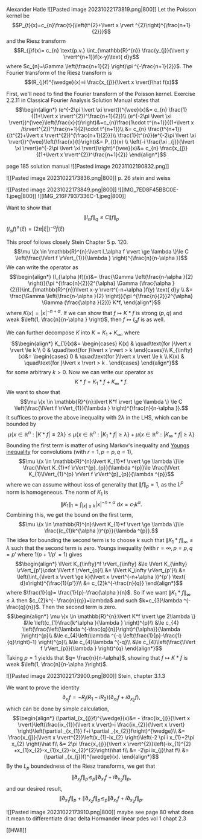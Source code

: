 Alexander Hatle
![[Pasted image 20231022173819.png|800]]
Let the Poisson kernel be
$$P_{t}(x)=c_{n}\frac{t}{\left(t^{2}+\lvert x \rvert ^{2}\right)^{\frac{n+1}{2}}}$$
and the Riesz transform
$$R_{j}f(x)= c_{n} \text{p.v.} \int_{\mathbb{R}^{n}} \frac{y_{j}}{\lvert y \rvert^{n+1}}f(x-y)\text{ d}y$$
where $c_{n}=\Gamma \left(\frac{n+1}{2} \right)\pi ^{-\frac{n+1}{2}}$. The Fourier transform of the Riesz transform is
$$(R_{j}f)^{\wedge}(x)=i \frac{x_{j}}{\lvert x \rvert}\hat f(x)$$

First, we'll need to find the Fourier transform of the Poisson kernel. Exercise 2.2.11 in Classical Fourier Analysis Solution Manual states that
$$\begin{align*}
(e^{-2\pi \lvert \xi  \rvert})^{\vee}(x)&= c_{n} \frac{1}{(1+\lvert x  \rvert^{2})^\frac{n+1}{2}}\\
(e^{-2\pi \lvert \xi  \rvert})^{\vee}\left(\frac{x}{t}\right)&=c_{n}\frac{1\cdot t^{n+1}}{(1+\lvert x /t\rvert^{2})^\frac{n+1}{2}\cdot t^{n+1}}\\
&= c_{n} \frac{t^{n+1}}{(t^{2}+\lvert x \rvert^{2})^{\frac{n+1}{2}}}\\
\frac{1}{t^{n}}(e^{-2\pi \lvert \xi  \rvert})^{\vee}\left(\frac{x}{t}\right)&= P_{t}(x)
\\
\left(-i \frac{\xi _{j}}{\lvert \xi  \rvert}e^{-2\pi \lvert \xi  \rvert}\right)^{\vee}(x)&= c_{n} \frac{x_{j}}{(1+\lvert x  \rvert^{2})^\frac{n+1}{2}}
\end{align*}$$


page 185 solution manual
![[Pasted image 20231102190832.png]]


![[Pasted image 20231022173836.png|800]]
p. 26 stein and weiss


![[Pasted image 20231022173849.png|800]]
![[IMG_7ED8F45BBC0E-1.jpeg|800]]
![[IMG_216F7937336C-1.jpeg|800]]

Want to show that
$$\lVert I_{\alpha} f \rVert_{q} \le C \lVert f \rVert_{p}$$
$(I_{\alpha }f)^{\wedge}(\xi)= (2\pi \lvert \xi  \rvert)^{-a} \hat f(\xi )$





This proof follows closely Stein Chapter 5 p. 120.
$$\mu   \{x \in \mathbb{R}^{n}:\lvert I_\alpha f \rvert \ge \lambda  \}\le C \left(\frac{\lVert f \rVert_{1}}{\lambda } \right)^{\frac{n}{n-\alpha }}$$
We can write the operator as 
$$\begin{align*}
(I_{\alpha }f)(x)&= \frac{\Gamma \left(\frac{n-\alpha }{2} \right)}{\pi ^{\frac{n}{2}}2^{\alpha}  \Gamma (\frac{\alpha }{2})}\int_{\mathbb{R}^{n}}\lvert x-y \rvert^{-n+\alpha }f(y) \text{ d}y \\
&= \frac{\Gamma \left(\frac{n-\alpha }{2} \right)}{\pi ^{\frac{n}{2}}2^{\alpha}  \Gamma (\frac{\alpha }{2})} K*f,
\end{align*}$$
where $K(x)=\lvert x \rvert^{-n+\alpha }$. If we can show that $f\mapsto K*f$ is strong $(p,q)$ and weak $\left(1, \frac{n}{n-\alpha } \right)$, then $f\mapsto I_{\alpha} f$ is as well. 

We can further decompose $K$ into $K=K_{1}+K_{\infty}$, where
$$\begin{align*}
K_{1}(x)&= \begin{cases}
K(x) & \quad\text{for }\lvert x \rvert \le k \\
0 & \quad\text{for }\lvert x \rvert > k 
\end{cases}\\
K_{\infty}(x)&= \begin{cases}
0 & \quad\text{for }\lvert x \rvert \le k \\
K(x) & \quad\text{for }\lvert x \rvert > k .
\end{cases}
\end{align*}$$
for some arbitrary $k>0$.
Now we can write our operator as
$$K*f=K_{1}*f+K_{\infty}*f.$$
We want to show that
$$\mu \{x \in \mathbb{R}^{n}:\lvert K*f \rvert \ge \lambda  \} \le C \left(\frac{\lVert f \rVert_{1}}{\lambda } \right)^{\frac{n}{n-\alpha }}.$$
It suffices to prove the above inequality with $2\lambda$ in the LHS, which can be bounded by
$$\mu \{x \in \mathbb{R}^{n}:\lvert K*f \rvert \ge 2\lambda  \} \le \mu \{x \in \mathbb{R}^{n}:\lvert K_{1}*f \rvert \ge \lambda  \}+\mu \{x \in \mathbb{R}^{n}:\lvert K_{\infty}*f \rvert \ge \lambda  \}$$
Bounding the first term is matter of using Markov's inequality and [Youngs inequality](https://en.wikipedia.org/wiki/Young%27s_convolution_inequality) for convolutions (with $r=1,p=p,q=1$), 
$$\mu \{x \in \mathbb{R}^{n}:\lvert K_{1}*f \rvert \ge \lambda  \}\le \frac{\lVert K_{1}*f \rVert^{p}_{p}}{\lambda ^{p}}\le \frac{\lVert K_{1}\lVert_{1}^{p}  \rVert f \rVert^{p}_{p}}{\lambda ^{p}}$$
where we can assume without loss of generality that $\lVert f \rVert_{p}=1$, as the $L^{p}$ norm is homogeneous. The norm of $K_{1}$ is
$$\lVert K_{1} \rVert_{1}=\int_{\lvert x \rvert \le k}\lvert x \rvert^{-n+\alpha }\text{ d}x=c_{1}k ^{\alpha }.$$
Combining this, we get the bound on the first term,
$$\mu \{x \in \mathbb{R}^{n}:\lvert K_{1}*f \rvert \ge \lambda  \}\le \frac{(c_{1}k^{\alpha })^{p}}{\lambda ^{p}}.$$
The idea for bounding the second term is to choose $k$ such that $\lVert K_{1}*f \rVert_{\infty} \le  \lambda$ such that the second term is zero. Youngs inequality (with $r=\infty,p=p,q=p'$ where $1/p+1/p'=1$) gives
$$\begin{align*}
\lVert K_{\infty}*f \rVert_{\infty} &\le \lVert K_{\infty} \rVert_{p'}\cdot \lVert f \rVert_{p}\\
&= \lVert K_\infty \rVert_{p'}\\
&= \left(\int_{\lvert x \rvert \ge k}(\lvert x \rvert^{-n+\alpha })^{p'} \text{ d}x\right)^{\frac{1}{p'}}\\
&= c_{2}k^{-\frac{n}{q}}
\end{align*}$$
where $\frac{1}{q}= \frac{1}{p}-\frac{\alpha }{n}$.
So if we want $\lVert K_{1}*f \rVert_{\infty} \le  \lambda$ then $c_{2}k^{- \frac{n}{q}}=\lambda$ and such $k=c_{3}\lambda ^{-\frac{q}{n}}$. Then the second term is zero.
$$\begin{align*}
\mu \{x \in \mathbb{R}^{n}:\lvert K*f \rvert \ge 2\lambda  \} &\le \left(c_{1}\frac{k^\alpha }{\lambda } \right)^{p}\\
&\le c_{4} \left(\frac{\left(\lambda ^{-\frac{q}{n}}\right)^{\alpha}}{\lambda }\right)^{p}\\
&\le  c_{4}\left(\lambda ^{-q \left(\frac{1}{p}-\frac{1}{q}\right)-1} \right)^{p}\\
&\le c_{4}\lambda ^{-q}\\
&\le c_{4}\left(\frac{\lVert f \rVert_{p}}{\lambda } \right)^{q}
\end{align*}$$
Taking $p=1$ yields that $q= \frac{n}{n-\alpha}$, showing that $f\mapsto K*f$ is weak $\left(1, \frac{n}{n-\alpha }\right)$.

![[Pasted image 20231022173900.png|800]]
Stein, chapter 3.1.3

We want to prove the identity 
$$\partial_{x_{j}}f=-R_{j}(R_{1}-iR_{2})(\partial_{x_{1}}f+i\partial_{x_{2}}f),$$
which can be done by simple calculation,
$$\begin{align*}
(\partial_{x_{j}}f)^{\wedge}(x)&=  - \frac{ix_{j}}{\lvert x \rvert}\left(\frac{ix_{1}}{\lvert x \rvert}-i \frac{ix_{2}}{\lvert x \rvert} \right)\left(\partial _{x_{1}} f+i \partial _{x_{2}}f\right)^{\wedge}\\
&= \frac{x_{j}}{\lvert x \rvert^{2}}\left(x_{1}-ix_{2} \right)\left(-2 \pi i x_{1}+2\pi x_{2} \right)\hat f\\
&= 2\pi \frac{x_{j}}{\lvert x \rvert^{2}}\left(-ix_{1}^{2} +x_{1}x_{2}-x_{1}x_{2}-ix_{2}^{2}\right)\hat f\\
&= -2\pi ix_{j}\hat f\\
&= (\partial _{x_{j}}f)^{\wedge}(x).
\end{align*}$$
By the $L_{p}$ boundedness of the Riesz transforms, we get that
$$\left\lVert \partial _{x_{j}}f \right\rVert_{p}≲_{p}\lVert \partial _{x_{1}} f+i \partial _{x_{2}}f \rVert_{p},$$
and our desired result,
$$\left\lVert \partial _{x_{1}}f \right\rVert_{p}+\left\lVert \partial _{x_{2}}f \right\rVert_{p}≲_{p}\lVert \partial _{x_{1}} f+i \partial _{x_{2}}f \rVert_{p}.$$

![[Pasted image 20231022173910.png|800]]
maybe see page 80
what does it mean to differentiate dirac delta
Hormander linear pdes vol 1 chapt 2.3 

[[HW8]]